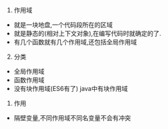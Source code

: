 1. 作用域
+ 就是一块地盘,一个代码段所在的区域
+ 就是静态的(相对上下文对象),在编写代码时就确定的了.
+ 有几个函数就有几个作用域,还包括全局作用域
2. 分类
+ 全局作用域
+ 函数作用域
+ 没有块作用域(ES6有了) java中有块作用域

1. 作用
+ 隔壁变量,不同作用域不同名变量不会有冲突

